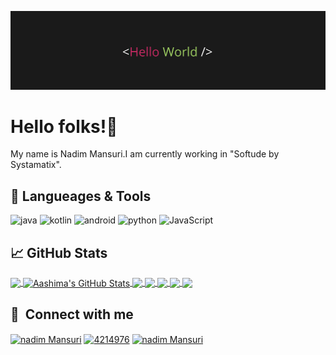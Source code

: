 

<!--
**nadimmansuri2242/nadimmansuri2242** is a ✨ _special_ ✨ repository because its `README.md` (this file) appears on your GitHub profile.

Here are some ideas to get you started:

- 🔭 I’m currently working on ...
- 🌱 I’m currently learning ...
- 👯 I’m looking to collaborate on ...
- 🤔 I’m looking for help with ...
- 💬 Ask me about ...
- 📫 How to reach me: ...
- 😄 Pronouns: ...
- ⚡ Fun fact: ...
-->

![Header](https://github.com/AashimaAhuja/AashimaAhuja/blob/main/images/banner.png)

# Hello folks!👋

My name is Nadim Mansuri.I am currently working in "Softude by Systamatix".

## 🔧 Langueages & Tools
<p align='left'>
  <img src ="https://upload.wikimedia.org/wikipedia/en/thumb/3/30/Java_programming_language_logo.svg/1200px-Java_programming_language_logo.svg.png" alt="java" width="40" height="40">
  <img src ="https://upload.wikimedia.org/wikipedia/commons/thumb/d/d4/Kotlin_logo.svg/2560px-Kotlin_logo.svg.png" alt="kotlin" width="60" height="40">
  <img src ="https://upload.wikimedia.org/wikipedia/commons/thumb/f/f9/Android_logo_2.svg/120px-Android_logo_2.svg.png" alt="android" width="40" height="40">
  <img src ="https://upload.wikimedia.org/wikipedia/commons/thumb/c/c3/Python-logo-notext.svg/2048px-Python-logo-notext.svg.png" alt="python" width="40" height="40">
  <img src ="https://upload.wikimedia.org/wikipedia/commons/6/6a/JavaScript-logo.png" alt="JavaScript" width="40" height="40">

</p>


## &#x1f4c8; GitHub Stats
<a href="https://github.com/nadimmansuri2242/nadimmansuri2242">
  <img align="center" src="https://github-readme-stats.vercel.app/api/top-langs/?username=nadimmansuri2242&title_color=ffffff&text_color=c9cacc&icon_color=2bbc8a&bg_color=1d1f21&langs_count=3" />
</a>
<a href="https://github.com/nadimmansuri2242/nadimmansuri2242">
  <img align="center" src="https://github-readme-stats.vercel.app/api?username=nadimmansuri2242&show_icons=true&line_height=27&count_private=true&title_color=ffffff&text_color=c9cacc&icon_color=2bbc8a&bg_color=1d1f21" alt="Aashima's GitHub Stats" />
</a>
<a href="https://github.com/nadimmansuri2242/nadimmansuri2242">
   <img align="center" src="https://github-readme-stats.vercel.app/api/pin/?username=nadimmansuri2242&repo=Masonary&title_color=ffffff&text_color=c9cacc&icon_color=2bbc8a&bg_color=1d1f21" />
</a>
<a href="https://github.com/nadimmansuri2242/nadimmansuri2242">
   <img align="center" src="https://github-readme-stats.vercel.app/api/pin/?username=nadimmansuri2242&repo=star-wars &title_color=ffffff&text_color=c9cacc&icon_color=2bbc8a&bg_color=1d1f21" />
</a>
<a href="https://github.com/nadimmansuri2242/nadimmansuri2242">
   <img align="center" src="https://github-readme-stats.vercel.app/api/pin/?username=nadimmansuri2242&repo=Infinite-scroll &title_color=ffffff&text_color=c9cacc&icon_color=2bbc8a&bg_color=1d1f21" />
</a>
<a href="https://github.com/nadimmansuri2242/nadimmansuri2242">
   <img align="center" src="https://github-readme-stats.vercel.app/api/pin/?username=nadimmansuri2242&repo=Infinite-scroll &title_color=ffffff&text_color=c9cacc&icon_color=2bbc8a&bg_color=1d1f21" />
</a>
<a href="https://github.com/nadimmansuri2242/nadimmansuri2242">
   <img align="center" src="https://github-readme-stats.vercel.app/api/pin/?username=nadimmansuri2242&repo=Infinite-scroll &title_color=ffffff&text_color=c9cacc&icon_color=2bbc8a&bg_color=1d1f21" />
</a>

## 🔗 &nbsp;**Connect with me**
<p align="left">
<a href="https://www.linkedin.com/in/nadim-mansuri" target="blank"><img align="center" src="https://raw.githubusercontent.com/rahuldkjain/github-profile-readme-generator/master/src/images/icons/Social/linked-in-alt.svg" alt="nadim Mansuri" height="30" width="40" /></a>
<a href="https://stackoverflow.com/users/16767737/devnadim" target="blank"><img align="center" src="https://raw.githubusercontent.com/rahuldkjain/github-profile-readme-generator/master/src/images/icons/Social/stack-overflow.svg" alt="4214976" height="30" width="40" /></a>
<a href="https://instagram.com/nadim2242" target="blank"><img align="center" src="https://raw.githubusercontent.com/rahuldkjain/github-profile-readme-generator/master/src/images/icons/Social/instagram.svg" alt="nadim Mansuri" height="30" width="40" /></a>


